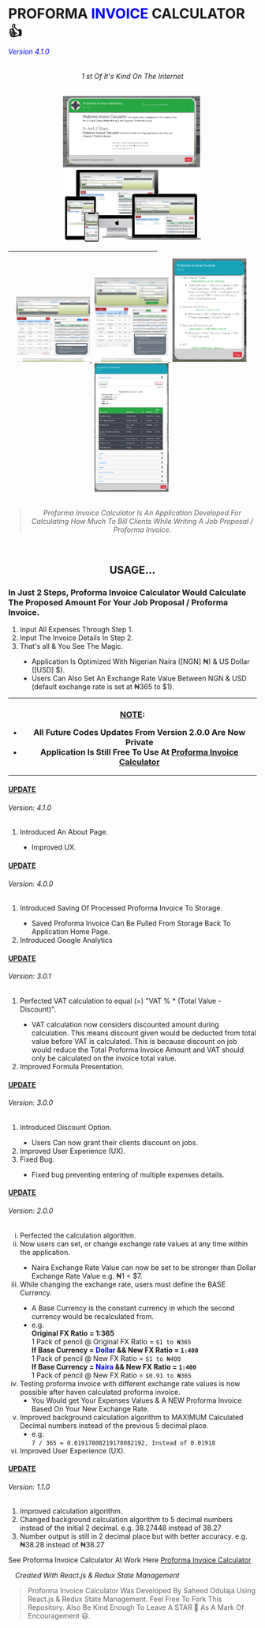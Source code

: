<h1>PROFORMA <span style="color: blue;">INVOICE</span> CALCULATOR 👍</h1>
<h6 style="color: blue; margin-top: -1rem;"><em>Version 4.1.0</em></h6>

<div align="center">
<h6 >
  <span fontSize= "1.8em">1</span>
  <span>st Of It's Kind On The Internet</span>
</h6>
<a href="./screenshot/V4.1.0-Update-Screenshot/sido6.png" style="margin-right: 5px;">
    <img src="./screenshot/V4.1.0-Update-Screenshot/sido6.png" alt="Screenshot 4" width="278" />
  </a>
  <a href="./screenshot/V4.1.0-Update-Screenshot/sido7-Multi-Device-Website-Mockup.png">
    <img src="./screenshot/V4.1.0-Update-Screenshot/sido7-Multi-Device-Website-Mockup.png" alt="Screenshot 6" width="278" />
  </a> 
</div>

<span align="center"><hr width="60%" /></span>

<div align="center">
  <a href="./screenshot/V4.1.0-Update-Screenshot/sido1.png" style="margin-right: 5px;">
    <img src="./screenshot/V4.1.0-Update-Screenshot/sido1.png" alt="Screenshot 1" width="150" />
  </a>
  <a href="./screenshot/V4.1.0-Update-Screenshot/sido2.png" style="margin-right: 5px;">
    <img src="./screenshot/V4.1.0-Update-Screenshot/sido2.png" alt="Screenshot 2" width="150" />
  </a>
  <!-- <a href="./screenshot/V4.0.0-Update-Screenshot/sido3.png" style="margin-right: 5px;">
    <img src="./screenshot/V4.0.0-Update-Screenshot/sido3.png" alt="Screenshot 3" width="150" />
  </a> -->
  <a href="./screenshot/V4.1.0-Update-Screenshot/sido4.png" style="margin-right: 5px;">
    <img src="./screenshot/V4.1.0-Update-Screenshot/sido4.png" alt="Screenshot 4" width="150" />
  </a>
  <a href="./screenshot/V4.1.0-Update-Screenshot/sido5.png" style="margin-right: 5px;">
    <img src="./screenshot/V4.1.0-Update-Screenshot/sido5.png" alt="Screenshot 4" width="150" />
  </a>
</div>

<br />

<blockquote align="center">
  <em>
    Proforma Invoice Calculator Is An Application Developed For Calculating How Much To Bill Clients While Writing A Job Proposal / Proforma Invoice.
  </em>
</blockquote>

<br />

<h2 align="center">USAGE...</h2>

<h3>In Just 2 Steps, Proforma Invoice Calculator Would Calculate The Proposed Amount For Your Job Proposal / Proforma Invoice.</h3>

<ol>
  <li>Input All Expenses Through Step 1.</li>
  <li>Input The Invoice Details In Step 2.</li>
  <li>That's all & You See The Magic.</li>
  <ul style="list-style-type: disc">
    <li>
      Application Is Optimized With Nigerian Naira ([NGN] ₦) & US Dollar ([USD] $).
    </li>
    <li>
      Users Can Also Set An Exchange Rate Value Between NGN & USD (default exchange rate is set at ₦365 to $1).
    </li>
  </ul>
</ol>

<hr />
<h3 align="center" color="gray">
<ins>NOTE</ins>:
<br /> 
<ul>
  <li>All Future Codes Updates From Version 2.0.0 Are Now Private</li>
  <li>Application Is Still Free To Use At <a href="https://sidodus.github.io/Sidodus-proforma-invoice-calculator/">Proforma Invoice Calculator<a/></li>
</ul>
</h3>
<hr/>

<h4><ins>UPDATE</ins></h4>
<h6 margin-bottom="-5px"><em>Version: 4.1.0</em></h6>
<ol>
  <li>Introduced An About Page.</li>
  <ul style="list-style-type: disc">
    <li>Improved UX.</li>
  </ul>
</ol>

<h4><ins>UPDATE</ins></h4>
<h6 margin-bottom="-5px"><em>Version: 4.0.0</em></h6>
<ol>
  <li>Introduced Saving Of Processed Proforma Invoice To Storage.</li>
  <ul style="list-style-type: disc">
    <li>Saved Proforma Invoice Can Be Pulled From Storage Back To Application Home Page.</li>
  </ul>
  <li>Introduced Google Analytics</li>
</ol>

<h4><ins>UPDATE</ins></h4>
<h6 margin-bottom="-5px"><em>Version: 3.0.1</em></h6>
<ol>
  <li>Perfected VAT calculation to equal (=) "VAT % * (Total Value - Discount)".</li>
  <ul style="list-style-type: disc">
    <li>VAT calculation now considers discounted amount during calculation. This means discount given would be deducted from total value before VAT is calculated. This is because discount on job would reduce the Total Proforma Invoice Amount and VAT should only be calculated on the invoice total value.</li>
  </ul>
  <li>Improved Formula Presentation.</li>
</ol>

<h4><ins>UPDATE</ins></h4>
<h6 margin-bottom="-5px"><em>Version: 3.0.0</em></h6>
<ol>
  <li>Introduced Discount Option.</li>
  <ul style="list-style-type: disc">
    <li>Users Can now grant their clients discount on jobs.</li>
  </ul>
  <li>Improved User Experience (UX).</li>
  <li>
    Fixed Bug.
  </li>
    <ul style="list-style-type: disc">
      <li>Fixed bug preventing entering of multiple expenses details.</li>
    </ul>
</ol>

<h4><ins>UPDATE</ins></h4>
<h6 margin-bottom="-5px"><em>Version: 2.0.0</em></h6>

<ol type="i">
  <li>Perfected the calculation algorithm.</li>
  <li>
    Now users can set, or change exchange rate values at any time within the
    application.
  </li>
  <ul style="list-style-type: disc">
    <li>
      Naira Exchange Rate Value can now be set to be stronger than Dollar
      Exchange Rate Value e.g. ₦1 = $7.
    </li>
  </ul>
  <li>
    While changing the exchange rate, users must define the BASE Currency.
  </li>
  <ul style="list-style-type: disc">
    <li>
      A Base Currency is the constant currency in which the second currency
      would be recalculated from.
    </li>
    <li>
      <div>e.g.</div>
      <b>Original FX Ratio = 1:365 </b> <br />
      1 Pack of pencil @ Original FX Ratio = <code>$1 to ₦365</code> <br />
      <b>
        If Base Currency = <span style="color: blue;">Dollar</span> && New FX
        Ratio = <code>1:400</code>
      </b>
      <br />
      1 Pack of pencil @ New FX Ratio = <code>$1 to ₦400</code> <br />
      <b>
        If Base Currency = <span style="color: blue;">Naira</span> && New FX
        Ratio = <code>1:400</code>
      </b>
      <br />
      1 Pack of pencil @ New FX Ratio = <code>$0.91 to ₦365</code> <br />
    </li>
  </ul>
  <li>
    Testing proforma invoice with different exchange rate values is now possible
    after haven calculated proforma invoice.
    <ul style="list-style-type: disc">
      <li>
        You Would get Your Expenses Values & A NEW Proforma Invoice Based On
        Your New Exchange Rate.
      </li>
    </ul>
  </li>
  <li>
    Improved background calculation algorithm to MAXIMUM Calculated Decimal
    numbers instead of the previous 5 decimal place.
    <ul style="list-style-type: disc">
      <li>
        <div>e.g.</div>
        <code>7 / 365 = 0.01917808219178082192, Instead of 0.01918</code>
      </li>
    </ul>
  </li>
  <li>Improved User Experience (UX).</li>
</ol>

<h4><ins>UPDATE</ins></h4>
<h6 margin-bottom="-5px"><em>Version: 1.1.0</em></h6>

<ol>
  <li>Improved calculation algorithm.</li>
  <li>
    Changed background calculation algorithm to 5 decimal numbers instead of the
    initial 2 decimal. e.g. 38.27448 instead of 38.27
  </li>
  <li>
    Number output is still in 2 decimal place but with better accuracy. e.g.
    ₦38.28 instead of ₦38.27
  </li>
</ol>

See Proforma Invoice Calculator At Work Here [Proforma Invoice
Calculator](https://sidodus.github.io/Sidodus-proforma-invoice-calculator/)

<h6 style="margin: 1em;"><em>Created With React.js & Redux State Management</em></h6>

> Proforma Invoice Calculator Was Developed By Saheed Odulaja Using React.js & Redux State Management.
> Feel Free To Fork This Repository.
> Also Be Kind Enough To Leave A STAR 🌟 As A Mark Of Encouragement 😃.
